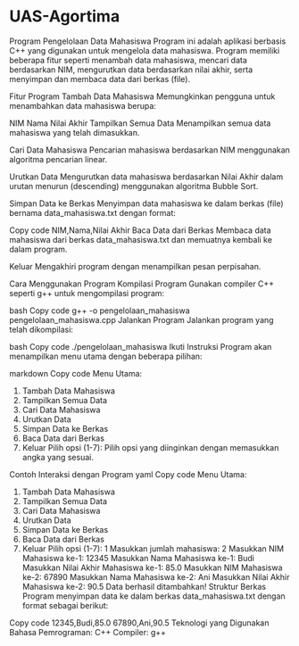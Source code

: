# UAS-Agortima
Program Pengelolaan Data Mahasiswa
Program ini adalah aplikasi berbasis C++ yang digunakan untuk mengelola data mahasiswa. Program memiliki beberapa fitur seperti menambah data mahasiswa, mencari data berdasarkan NIM, mengurutkan data berdasarkan nilai akhir, serta menyimpan dan membaca data dari berkas (file).

Fitur Program
Tambah Data Mahasiswa
Memungkinkan pengguna untuk menambahkan data mahasiswa berupa:

NIM
Nama
Nilai Akhir
Tampilkan Semua Data
Menampilkan semua data mahasiswa yang telah dimasukkan.

Cari Data Mahasiswa
Pencarian mahasiswa berdasarkan NIM menggunakan algoritma pencarian linear.

Urutkan Data
Mengurutkan data mahasiswa berdasarkan Nilai Akhir dalam urutan menurun (descending) menggunakan algoritma Bubble Sort.

Simpan Data ke Berkas
Menyimpan data mahasiswa ke dalam berkas (file) bernama data_mahasiswa.txt dengan format:

Copy code
NIM,Nama,Nilai Akhir
Baca Data dari Berkas
Membaca data mahasiswa dari berkas data_mahasiswa.txt dan memuatnya kembali ke dalam program.

Keluar
Mengakhiri program dengan menampilkan pesan perpisahan.

Cara Menggunakan Program
Kompilasi Program
Gunakan compiler C++ seperti g++ untuk mengompilasi program:

bash
Copy code
g++ -o pengelolaan_mahasiswa pengelolaan_mahasiswa.cpp
Jalankan Program
Jalankan program yang telah dikompilasi:

bash
Copy code
./pengelolaan_mahasiswa
Ikuti Instruksi
Program akan menampilkan menu utama dengan beberapa pilihan:

markdown
Copy code
Menu Utama:
1. Tambah Data Mahasiswa
2. Tampilkan Semua Data
3. Cari Data Mahasiswa
4. Urutkan Data
5. Simpan Data ke Berkas
6. Baca Data dari Berkas
7. Keluar
Pilih opsi (1-7):
Pilih opsi yang diinginkan dengan memasukkan angka yang sesuai.

Contoh Interaksi dengan Program
yaml
Copy code
Menu Utama:
1. Tambah Data Mahasiswa
2. Tampilkan Semua Data
3. Cari Data Mahasiswa
4. Urutkan Data
5. Simpan Data ke Berkas
6. Baca Data dari Berkas
7. Keluar
Pilih opsi (1-7): 1
Masukkan jumlah mahasiswa: 2
Masukkan NIM Mahasiswa ke-1: 12345
Masukkan Nama Mahasiswa ke-1: Budi
Masukkan Nilai Akhir Mahasiswa ke-1: 85.0
Masukkan NIM Mahasiswa ke-2: 67890
Masukkan Nama Mahasiswa ke-2: Ani
Masukkan Nilai Akhir Mahasiswa ke-2: 90.5
Data berhasil ditambahkan!
Struktur Berkas
Program menyimpan data ke dalam berkas data_mahasiswa.txt dengan format sebagai berikut:

Copy code
12345,Budi,85.0
67890,Ani,90.5
Teknologi yang Digunakan
Bahasa Pemrograman: C++
Compiler: g++
